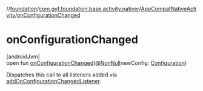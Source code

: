 //[foundation](../../../index.md)/[com.gyf.foundation.base.activity.nativer](../index.md)/[AppCompatNativeActivity](index.md)/[onConfigurationChanged](on-configuration-changed.md)

# onConfigurationChanged

[androidJvm]\
open fun [onConfigurationChanged](on-configuration-changed.md)(@[NonNull](https://developer.android.com/reference/kotlin/androidx/annotation/NonNull.html)newConfig: [Configuration](https://developer.android.com/reference/kotlin/android/content/res/Configuration.html))

 Dispatches this call to all listeners added via [addOnConfigurationChangedListener](../-component-native-activity/add-on-configuration-changed-listener.md).